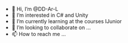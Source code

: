 - 👋 Hi, I’m @DD-Ar-L
- 👀 I’m interested in C# and Unity
- 🌱 I’m currently learning at the courses IJunior
- 💞️ I’m looking to collaborate on ...
- 📫 How to reach me ...

<!---
DD-Ar-L/DD-Ar-L is a ✨ special ✨ repository because its `README.md` (this file) appears on your GitHub profile.
You can click the Preview link to take a look at your changes.
--->
